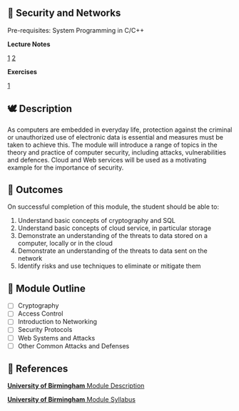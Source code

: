 ## 🔐 Security and Networks

Pre-requisites: System Programming in C/C++

**Lecture Notes**

[1](./01-Introduction)	[2](./02-SymmetricKeyCryptography)

**Exercises**

[1](./exercises/Ex1.pdf)

## 🕊 Description

As computers are embedded in everyday life, protection against the criminal or unauthorized use of electronic data is essential and measures must be taken to achieve this. The module will introduce a range of topics in the theory and practice of computer security, including attacks, vulnerabilities and defences. Cloud and Web services will be used as a motivating example for the importance of security.

## 🎯 Outcomes

On successful completion of this module, the student should be able to:

1. Understand basic concepts of cryptography and SQL
2. Understand basic concepts of cloud service, in particular storage
3. Demonstrate an understanding of the threats to data stored on a computer, locally or in the cloud
4. Demonstrate an understanding of the threats to data sent on the network
5. Identify risks and use techniques to eliminate or mitigate them

## 📌 Module Outline

- [ ] Cryptography
- [ ] Access Control
- [ ] Introduction to Networking
- [ ] Security Protocols
- [ ] Web Systems and Attacks
- [ ] Other Common Attacks and Defenses

## 📙 References

[**University of Birmingham** Module Description](https://www.cs.bham.ac.uk/internal/modules/2019/06-30195/mds)

[**University of Birmingham** Module Syllabus](https://www.cs.bham.ac.uk/internal/modules/2019/06-30195/)

